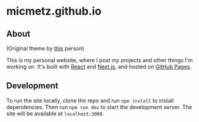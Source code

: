 # micmetz.github.io

## About

(Original theme by [this](https://github.com/MaggieAppleton/) person)

This is my personal website, where I post my projects and other things I'm working on. It's built with [React](https://reactjs.org/) and [Next.js](https://nextjs.org/), and hosted
on [GitHub Pages](https://pages.github.com/).

## Development

To run the site locally, clone the repo and run `npm install` to install dependencies. Then run `npm run dev` to start the development server. The site will be available at `localhost:3000`.

